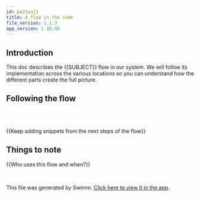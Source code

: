 ```yaml
---
id: pa2taaj3
title: A flow in the code
file_version: 1.1.3
app_version: 1.18.45
---
```


## Introduction
This doc describes the {{SUBJECT}} flow in our system. We will follow its implementation across the various locations so you can understand how the different parts create the full picture.

## Following the flow

<br/>



<br/>

{{Keep adding snippets from the next steps of the flow}}

## Things to note
{{Who uses this flow and when?}}

<br/>

This file was generated by Swimm. [Click here to view it in the app](https://app.swimm.io/repos/Z2l0aHViJTNBJTNBbXJha2N3LnRrJTNBJTNBbXJha2N3/docs/pa2taaj3).
